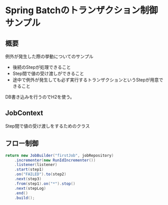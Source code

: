 # Spring Batchのトランザクション制御サンプル

## 概要
例外が発生した際の挙動についてのサンプル
- 後続のStepが処理できること
- Step間で値の受け渡しができること
- 途中で例外が発生しても必ず実行するトランザクションというStepが用意できること

DB書き込みを行うのでH2を使う。

## JobContext
Step間で値の受け渡しをするためのクラス

## フロー制御
```java
return new JobBuilder("firstJob", jobRepository)
    .incrementer(new RunIdIncrementer())
    .listener(listener)
    .start(step1)
    .on("FAILED").to(step2)
    .next(step3)
    .from(step1).on("*").stop()
    .next(stepLog)
    .end()
    .build();
```
